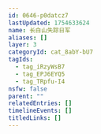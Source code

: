 ```yaml
---
id: 0646-p0datcz7
lastUpdated: 1754633624
name: 长白山失踪日军
aliases: []
layer: 3
categoryId: cat_8abY-bU7
tagIds:
  - tag_iRzyWsB7
  - tag_EPJ6EYQ5
  - tag_TRpfu-I4
nsfw: false
parent: ""
relatedEntries: []
timelineEvents: []
titledLinks: []
---
```



